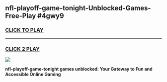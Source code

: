 
## nfl-playoff-game-tonight-Unblocked-Games-Free-Play #4gwy9
<h3>
<a href="https://us.freeplayer.one?title=nfl-playoff-game-tonight&ref=9M">CLICK TO PLAY</a></h3>
<hr>

<h3>
<a href="https://us.freeplayer.one?title=nfl-playoff-game-tonight&ref=9M">CLICK 2 PLAY</a>
  
</h3>

<a href="https://us.freeplayer.one?title=nfl-playoff-game-tonight&ref=9M"><img src="https://clearcache.store/games.png"></a>


**nfl-playoff-game-tonight games unblocked: Your Gateway to Fun and Accessible Online Gaming**
